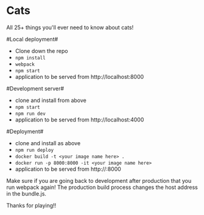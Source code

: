# Cats #
All 25+ things you'll ever need to know about cats!

#Local deployment#
- Clone down the repo
- `npm install`
- `webpack`
- `npm start`
- application to be served from http://localhost:8000

#Development server#
- clone and install from above
- `npm start`
- `npm run dev`
- application to be served from http://localhost:4000

#Deployment#
- clone and install as above
- `npm run deploy`
- `docker build -t <your image name here> .`
- `docker run -p 8000:8000 -it <your image name here>` 
- application to be served from http://<docker-machine ip>:8000

Make sure if you are going back to development after production that you run webpack again! The production build process changes the host address in the bundle.js.

Thanks for playing!! 